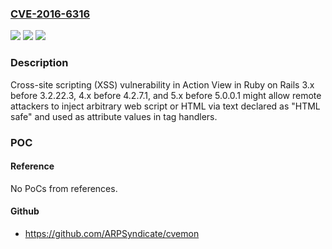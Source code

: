 ### [CVE-2016-6316](https://cve.mitre.org/cgi-bin/cvename.cgi?name=CVE-2016-6316)
![](https://img.shields.io/static/v1?label=Product&message=n%2Fa&color=blue)
![](https://img.shields.io/static/v1?label=Version&message=n%2Fa&color=blue)
![](https://img.shields.io/static/v1?label=Vulnerability&message=n%2Fa&color=brighgreen)

### Description

Cross-site scripting (XSS) vulnerability in Action View in Ruby on Rails 3.x before 3.2.22.3, 4.x before 4.2.7.1, and 5.x before 5.0.0.1 might allow remote attackers to inject arbitrary web script or HTML via text declared as "HTML safe" and used as attribute values in tag handlers.

### POC

#### Reference
No PoCs from references.

#### Github
- https://github.com/ARPSyndicate/cvemon

